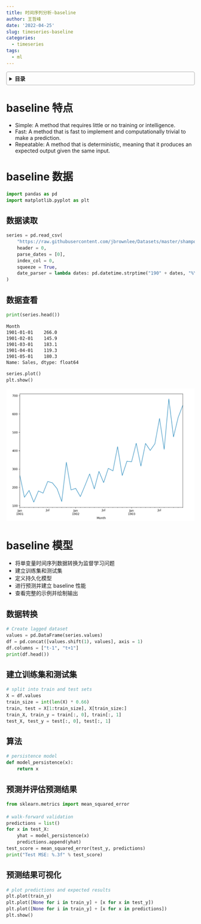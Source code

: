 ```yaml
---
title: 时间序列分析-baseline
author: 王哲峰
date: '2022-04-25'
slug: timeseries-baseline
categories:
  - timeseries
tags:
  - ml
---
```


<style>
details {
    border: 1px solid #aaa;
    border-radius: 4px;
    padding: .5em .5em 0;
}
summary {
    font-weight: bold;
    margin: -.5em -.5em 0;
    padding: .5em;
}
details[open] {
    padding: .5em;
}
details[open] summary {
    border-bottom: 1px solid #aaa;
    margin-bottom: .5em;
}
</style>

<details><summary>目录</summary><p>

- [baseline 特点](#baseline-特点)
- [baseline 数据](#baseline-数据)
  - [数据读取](#数据读取)
  - [数据查看](#数据查看)
- [baseline 模型](#baseline-模型)
  - [数据转换](#数据转换)
  - [建立训练集和测试集](#建立训练集和测试集)
  - [算法](#算法)
  - [预测并评估预测结果](#预测并评估预测结果)
  - [预测结果可视化](#预测结果可视化)
</p></details><p></p>


# baseline 特点

* Simple: A method that requires little or no training or intelligence.
* Fast: A method that is fast to implement and computationally trivial to make a prediction.
* Repeatable: A method that is deterministic, 
  meaning that it produces an expected output given the same input.

# baseline 数据

```python
import pandas as pd 
import matplotlib.pyplot as plt
```

## 数据读取

```python
series = pd.read_csv(
    "https://raw.githubusercontent.com/jbrownlee/Datasets/master/shampoo.csv",
    header = 0,
    parse_dates = [0],
    index_col = 0,
    squeeze = True,
    date_parser = lambda dates: pd.datetime.strptime("190" + dates, "%Y-%m")
)
```

## 数据查看

```python
print(series.head())
```

```
Month
1901-01-01    266.0
1901-02-01    145.9
1901-03-01    183.1
1901-04-01    119.3
1901-05-01    180.3
Name: Sales, dtype: float64
```

```python
series.plot()
plt.show()
```

![img](images/shampoo.png)

# baseline 模型

* 将单变量时间序列数据转换为监督学习问题
* 建立训练集和测试集
* 定义持久化模型
* 进行预测并建立 baseline 性能
* 查看完整的示例并绘制输出

## 数据转换

```python
# Create lagged dataset
values = pd.DataFrame(series.values)
df = pd.concat([values.shift(1), values], axis = 1)
df.columns = ["t-1", "t+1"]
print(df.head())
```

## 建立训练集和测试集

```python
# split into train and test sets
X = df.values
train_size = int(len(X) * 0.66)
train, test = X[1:train_size], X[train_size:]
train_X, train_y = train[:, 0], train[:, 1]
test_X, test_y = test[:, 0], test[:, 1]
```

## 算法

```python
# persistence model
def model_persistence(x):
    return x
```

## 预测并评估预测结果

```python
from sklearn.metrics import mean_squared_error

# walk-forward validation
predictions = list()
for x in test_X:
    yhat = model_persistence(x)
    predictions.append(yhat)
test_score = mean_squared_error(test_y, predictions)
print("Test MSE: %.3f" % test_score)
```

## 预测结果可视化

```python
# plot predictions and expected results
plt.plot(train_y)
plt.plot([None for i in train_y] + [x for x in test_y])
plt.plot([None for i in train_y] + [x for x in predictions])
plt.show()
```

